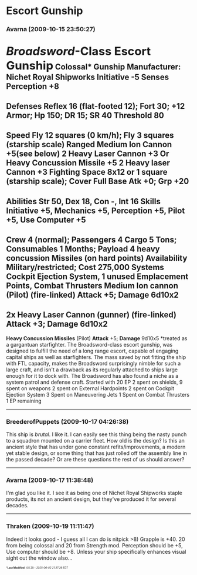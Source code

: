 # Escort Gunship

### **Avarna** (2009-10-15 23:50:27)

<span style="font-size: 1.50em;">***Broadsword*-Class Escort Gunship**</span>
Colossal* Gunship
Manufacturer: Nichet Royal Shipworks
**Initiative** -5 **Senses** Perception +8
-------------------------------------------------------------------------
**Defenses** Reflex 16 (flat-footed 12); Fort 30; +12 Armor;
**Hp** 150; **DR** 15; **SR** 40 **Threshold** 80
-------------------------------------------------------------------------
**Speed** Fly 12 squares (0 km/h); Fly 3 squares (starship scale)
**Ranged** Medium Ion Cannon +5(see below)
2 Heavy Laser Cannon +3 Or
Heavy Concussion Missile +5
2 Heavy laser Cannon +3
**Fighting Space** 8x12 or 1 square (starship scale); **Cover** Full
**Base Atk** +0; **Grp** +20
-------------------------------------------------------------------------
**Abilities** Str 50, Dex 18, Con -, Int 16
**Skills** Initiative +5, Mechanics +5, Perception +5, Pilot +5, Use Computer +5
-------------------------------------------------------------------------
**Crew** 4 (normal); Passengers 4
**Cargo** 5 Tons; **Consumables** 1 Months;
**Payload** 4 heavy concussion Missiles (on hard points)
**Availability** Military/restricted; **Cost** 275,000
**Systems** Cockpit Ejection System, 1 unused Emplacement Points, Combat Thrusters
**Medium Ion cannon** (Pilot) (fire-linked)
**Attack** +5; **Damage** 6d10x2
----------------------------------------------------
2x **Heavy Laser Cannon** (gunner) (fire-linked)
**Attack** +3; **Damage** 6d10x2
----------------------------------------------------
**Heavy Concussion Missiles** (Pilot)
**Attack** +5; **Damage** 9d10x5
*treated as a gargantuan starfighter.
The Broadsword-class escort gunship, was designed to fulfill the need of a long range escort, capable of engaging capital ships as well as starfighters. The mass saved by not fitting the ship with FTL capacity, makes the Broadsword surprisingly nimble for such a large craft, and isn't a drawback as its regularly attached to ships large enough for it to dock with. The Broadsword has also found a niche as a system patrol and defense craft.
Started with 20 EP
2 spent on shields,
9 spent on weapons
2 spent on External Hardpoints
2 spent on Cockpit Ejection System
3 Spent on Maneuvering Jets
1 Spent on Combat Thrusters
1 EP remaining

---

### **BreederofPuppets** (2009-10-17 04:26:38)

This ship is *brutal*. I like it. I can easily see this thing being the nasty punch to a squadron mounted on a carrier fleet.
How old is the design? Is this an ancient style that has under gone constant refits/improvements, a modern yet stable design, or some thing that has just rolled off the assembly line in the passed decade?
Or are these questions the rest of us should answer?

---

### **Avarna** (2009-10-17 11:38:48)

I'm glad you like it.
I see it as being one of Nichet Royal Shipworks staple products, its not an ancient design, but they've produced it for several decades.

---

### **Thraken** (2009-10-19 11:11:47)

Indeed it looks good - I guess all I can do is nitpick >8)
Grapple is +40. 20 from being colossal and 20 from Strength mod.
Perception should be +5, Use computer should be +8. Unless your ship specifically enhances visual sight out the window also...



<span style="font-size: 0.5em;">***Last Modified**: 4.0.28 - *2025-06-02 21:37:26 EDT*</span>